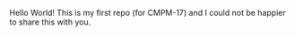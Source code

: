Hello World! 
This is my first repo (for CMPM-17)
 and I could not be happier to share this with you. 